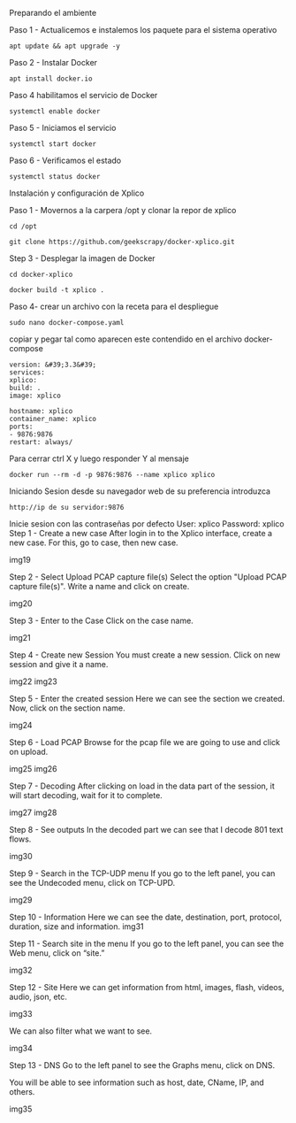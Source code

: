 Preparando el ambiente

Paso 1 - Actualicemos e instalemos los paquete para el sistema operativo 
```
apt update && apt upgrade -y
```
Paso 2 - Instalar Docker

```
apt install docker.io
```
Paso 4 habilitamos el servicio de Docker

```
systemctl enable docker
```
Paso 5  - Iniciamos el servicio
```
systemctl start docker
```
Paso 6 - Verificamos el estado 
```
systemctl status docker
```
Instalación y configuración de Xplico

Paso 1 - Movernos a la carpera /opt y clonar la repor de xplico
```
cd /opt
```
```
git clone https://github.com/geekscrapy/docker-xplico.git
```

Step 3 - Desplegar la imagen de Docker
```
cd docker-xplico
```
```
docker build -t xplico .
```
Paso 4- crear un archivo con la receta para el despliegue
```
sudo nano docker-compose.yaml
```
copiar y pegar tal como aparecen este contendido en el archivo docker-compose
```
version: &#39;3.3&#39;
services:
xplico:
build: .
image: xplico

hostname: xplico
container_name: xplico
ports:
- 9876:9876
restart: always/
```

Para cerrar ctrl X y luego responder Y al mensaje 
```
docker run --rm -d -p 9876:9876 --name xplico xplico
```

Iniciando Sesion 
desde su navegador web de su preferencia introduzca
```
http://ip de su servidor:9876
```
Inicie sesion con las contraseñas por defecto
User: xplico 
Password: xplico 
Step 1 - Create a new case
After login in to the Xplico interface, create a new case. For this, go to case, then new case.

img19

Step 2 - Select Upload PCAP capture file(s)
Select the option "Upload PCAP capture file(s)". Write a name and click on create.

img20

Step 3 - Enter to the Case
Click on the case name.

img21

Step 4 - Create new Session
You must create a new session. Click on new session and give it a name.

img22 img23

Step 5 - Enter the created session
Here we can see the section we created. Now, click on the section name.

img24

Step 6 - Load PCAP
Browse for the pcap file we are going to use and click on upload.

img25 img26

Step 7 - Decoding
After clicking on load in the data part of the session, it will start decoding, wait for it to complete.

img27 img28

Step 8 - See outputs
In the decoded part we can see that I decode 801 text flows.

img30

Step 9 - Search in the TCP-UDP menu
If you go to the left panel, you can see the Undecoded menu, click on TCP-UPD.

img29

Step 10 - Information
Here we can see the date, destination, port, protocol, duration, size and information. img31

Step 11 - Search site in the menu
If you go to the left panel, you can see the Web menu, click on “site.”

img32

Step 12 - Site
Here we can get information from html, images, flash, videos, audio, json, etc.

img33

We can also filter what we want to see.

img34

Step 13 - DNS
Go to the left panel to see the Graphs menu, click on DNS.

You will be able to see information such as host, date, CName, IP, and others.

img35

